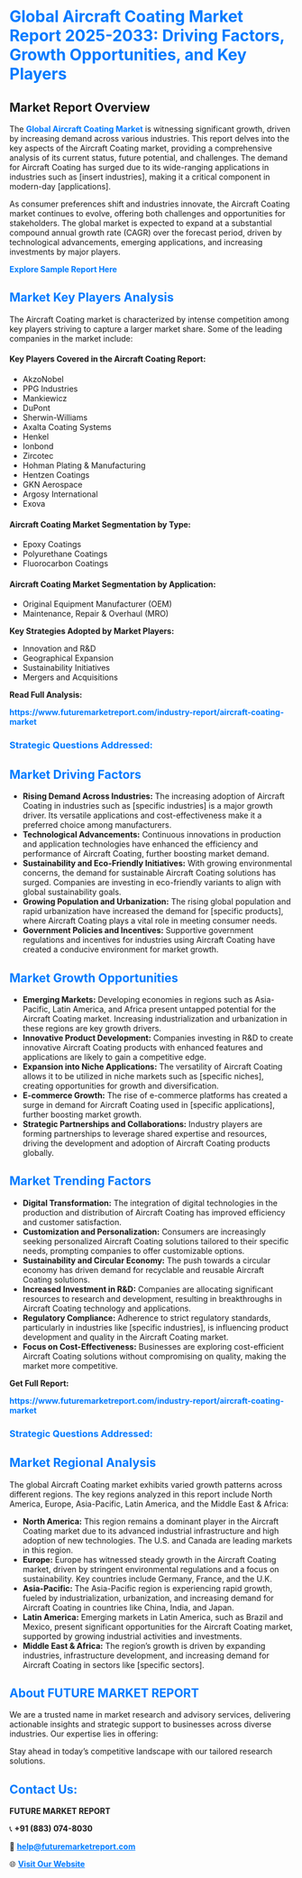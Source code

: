 <h1 style="color: #007BFF;">Global Aircraft Coating Market Report 2025-2033: Driving Factors, Growth Opportunities, and Key Players</h1>

<section id="overview">
<h2>Market Report Overview</h2>
<p>The <a href="https://www.futuremarketreport.com/industry-report/aircraft-coating-market" style="color: #007BFF; text-decoration: none;"><strong>Global Aircraft Coating Market</strong></a> is witnessing significant growth, driven by increasing demand across various industries. This report delves into the key aspects of the Aircraft Coating market, providing a comprehensive analysis of its current status, future potential, and challenges. The demand for Aircraft Coating has surged due to its wide-ranging applications in industries such as [insert industries], making it a critical component in modern-day [applications].</p>
<p>As consumer preferences shift and industries innovate, the Aircraft Coating market continues to evolve, offering both challenges and opportunities for stakeholders. The global market is expected to expand at a substantial compound annual growth rate (CAGR) over the forecast period, driven by technological advancements, emerging applications, and increasing investments by major players.</p>
</section>

<section id="overview">
<p><a href="https://www.futuremarketreport.com/request-sample/reportId=83307" style="color: #007BFF; text-decoration: none;"><strong>Explore Sample Report Here</strong></a></p>
</section>

<section id="key-players">
<h2 style="color: #007BFF;">Market Key Players Analysis</h2>
<p>The Aircraft Coating market is characterized by intense competition among key players striving to capture a larger market share. Some of the leading companies in the market include:</p>
<h4>Key Players Covered in the Aircraft Coating Report:</h4>
<ul><li>AkzoNobel</li><li>PPG Industries</li><li>Mankiewicz</li><li>DuPont</li><li>Sherwin-Williams</li><li>Axalta Coating Systems</li><li>Henkel</li><li>Ionbond</li><li>Zircotec</li><li>Hohman Plating &amp; Manufacturing</li><li>Hentzen Coatings</li><li>GKN Aerospace</li><li>Argosy International</li><li>Exova</li></ul>
<h4>Aircraft Coating Market Segmentation by Type:</h4>
<ul><li>Epoxy Coatings</li><li>Polyurethane Coatings</li><li>Fluorocarbon Coatings</li></ul>

<h4>Aircraft Coating Market Segmentation by Application:</h4>
<ul><li>Original Equipment Manufacturer (OEM)</li><li>Maintenance, Repair &amp; Overhaul (MRO)</li></ul>
<p><strong>Key Strategies Adopted by Market Players:</strong></p>
<ul>
<li>Innovation and R&D</li>
<li>Geographical Expansion</li>
<li>Sustainability Initiatives</li>
<li>Mergers and Acquisitions</li>
</ul>
</section>

<section>
<p><strong>Read Full Analysis: </strong></p><a href="https://www.futuremarketreport.com/industry-report/aircraft-coating-market" style="color: #007BFF; text-decoration: none;"><strong>https://www.futuremarketreport.com/industry-report/aircraft-coating-market</strong></a>
<h3 style="color: #007BFF;">Strategic Questions Addressed:</h3>
</section>

<section id="driving-factors">
<h2 style="color: #007BFF;">Market Driving Factors</h2>
<ul>
<li><strong>Rising Demand Across Industries:</strong> The increasing adoption of Aircraft Coating in industries such as [specific industries] is a major growth driver. Its versatile applications and cost-effectiveness make it a preferred choice among manufacturers.</li>
<li><strong>Technological Advancements:</strong> Continuous innovations in production and application technologies have enhanced the efficiency and performance of Aircraft Coating, further boosting market demand.</li>
<li><strong>Sustainability and Eco-Friendly Initiatives:</strong> With growing environmental concerns, the demand for sustainable Aircraft Coating solutions has surged. Companies are investing in eco-friendly variants to align with global sustainability goals.</li>
<li><strong>Growing Population and Urbanization:</strong> The rising global population and rapid urbanization have increased the demand for [specific products], where Aircraft Coating plays a vital role in meeting consumer needs.</li>
<li><strong>Government Policies and Incentives:</strong> Supportive government regulations and incentives for industries using Aircraft Coating have created a conducive environment for market growth.</li>
</ul>
</section>

<section id="growth-opportunities">
<h2 style="color: #007BFF;">Market Growth Opportunities</h2>
<ul>
<li><strong>Emerging Markets:</strong> Developing economies in regions such as Asia-Pacific, Latin America, and Africa present untapped potential for the Aircraft Coating market. Increasing industrialization and urbanization in these regions are key growth drivers.</li>
<li><strong>Innovative Product Development:</strong> Companies investing in R&D to create innovative Aircraft Coating products with enhanced features and applications are likely to gain a competitive edge.</li>
<li><strong>Expansion into Niche Applications:</strong> The versatility of Aircraft Coating allows it to be utilized in niche markets such as [specific niches], creating opportunities for growth and diversification.</li>
<li><strong>E-commerce Growth:</strong> The rise of e-commerce platforms has created a surge in demand for Aircraft Coating used in [specific applications], further boosting market growth.</li>
<li><strong>Strategic Partnerships and Collaborations:</strong> Industry players are forming partnerships to leverage shared expertise and resources, driving the development and adoption of Aircraft Coating products globally.</li>
</ul>
</section>

<section id="trending-factors">
<h2 style="color: #007BFF;">Market Trending Factors</h2>
<ul>
<li><strong>Digital Transformation:</strong> The integration of digital technologies in the production and distribution of Aircraft Coating has improved efficiency and customer satisfaction.</li>
<li><strong>Customization and Personalization:</strong> Consumers are increasingly seeking personalized Aircraft Coating solutions tailored to their specific needs, prompting companies to offer customizable options.</li>
<li><strong>Sustainability and Circular Economy:</strong> The push towards a circular economy has driven demand for recyclable and reusable Aircraft Coating solutions.</li>
<li><strong>Increased Investment in R&D:</strong> Companies are allocating significant resources to research and development, resulting in breakthroughs in Aircraft Coating technology and applications.</li>
<li><strong>Regulatory Compliance:</strong> Adherence to strict regulatory standards, particularly in industries like [specific industries], is influencing product development and quality in the Aircraft Coating market.</li>
<li><strong>Focus on Cost-Effectiveness:</strong> Businesses are exploring cost-efficient Aircraft Coating solutions without compromising on quality, making the market more competitive.</li>
</ul>
</section>

<section>
<p><strong>Get Full Report: </strong></p><a href="https://www.futuremarketreport.com/industry-report/aircraft-coating-market" style="color: #007BFF; text-decoration: none;"><strong>https://www.futuremarketreport.com/industry-report/aircraft-coating-market</strong></a>
<h3 style="color: #007BFF;">Strategic Questions Addressed:</h3>
</section>


<section id="regional-analysis">
<h2 style="color: #007BFF;">Market Regional Analysis</h2>
<p>The global Aircraft Coating market exhibits varied growth patterns across different regions. The key regions analyzed in this report include North America, Europe, Asia-Pacific, Latin America, and the Middle East & Africa:</p>
<ul>
<li><strong>North America:</strong> This region remains a dominant player in the Aircraft Coating market due to its advanced industrial infrastructure and high adoption of new technologies. The U.S. and Canada are leading markets in this region.</li>
<li><strong>Europe:</strong> Europe has witnessed steady growth in the Aircraft Coating market, driven by stringent environmental regulations and a focus on sustainability. Key countries include Germany, France, and the U.K.</li>
<li><strong>Asia-Pacific:</strong> The Asia-Pacific region is experiencing rapid growth, fueled by industrialization, urbanization, and increasing demand for Aircraft Coating in countries like China, India, and Japan.</li>
<li><strong>Latin America:</strong> Emerging markets in Latin America, such as Brazil and Mexico, present significant opportunities for the Aircraft Coating market, supported by growing industrial activities and investments.</li>
<li><strong>Middle East & Africa:</strong> The region’s growth is driven by expanding industries, infrastructure development, and increasing demand for Aircraft Coating in sectors like [specific sectors].</li>
</ul>
</section>

<footer>
<h2 style="color: #007BFF;">About FUTURE MARKET REPORT</h2>
<p>We are a trusted name in market research and advisory services, delivering actionable insights and strategic support to businesses across diverse industries. Our expertise lies in offering:</p>

<p>Stay ahead in today’s competitive landscape with our tailored research solutions.</p>

<h2 style="color: #007BFF;">Contact Us:</h2>
<p><strong>FUTURE MARKET REPORT</strong></p>
<p>📞 <strong>+91 (883) 074-8030</strong></p>
<p>📧 <strong><a href="mailto:help@futuremarketreport.com" style="color: #007BFF;">help@futuremarketreport.com</a></strong></p>
<p>🌐 <strong><a href="https://www.futuremarketreport.com/" style="color: #007BFF;">Visit Our Website</a></strong></p>
</footer>